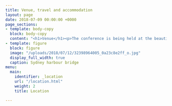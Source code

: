 ```yaml
---
title: Venue, travel and accommodation
layout: page
date: 2018-07-09 00:00:00 +0000
page_sections:
- template: body-copy
  block: body-copy
  content: "<h1>Venue</h1><p>The conference is being held at the beautiful Grand Hyatt</p><p>Hello</p>"
- template: figure
  block: figure
  image: "/uploads/2018/07/12/32398964005_0a23c8e2ff_o.jpg"
  display_full_width: true
  caption: Sydney harbour bridge
menu:
  main:
    identifier: _location
    url: "/location.html"
    weight: 2
    title: Location

---
```

